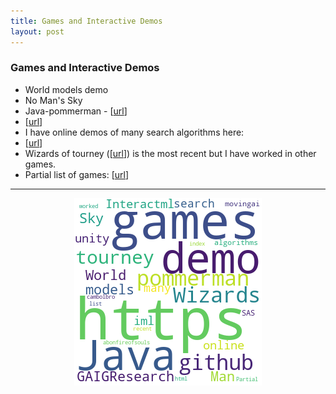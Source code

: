 ```yaml
---
title: Games and Interactive Demos
layout: post
---
```


### Games and Interactive Demos

* World models demo
* No Man's Sky
* Java-pommerman - [<a href='https://github.com/GAIGResearch/java-pommerman'>url</a>]
* [<A href='https://github.com/Interactml/iml-unity'>url</a>]
* I have online demos of many search algorithms here:
* [<A href='https://movingai.com/SAS/'>url</a>]
* Wizards of tourney ([<a href='https://abonfireofsouls.com/wizards-tourney/'>url</a>]) is the most recent but I have worked in other games.
* Partial list of games: [<a href='http://cambolbro.com/games/index.html'>url</a>]

<hr><center><img src='assets/png/q14-wordcloud.png' /></center>